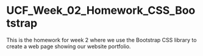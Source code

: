 # UCF_Week_02_Homework_CSS_Bootstrap
This is the homework for week 2 where we use the Bootstrap CSS library to create a web page showing our website portfolio.
